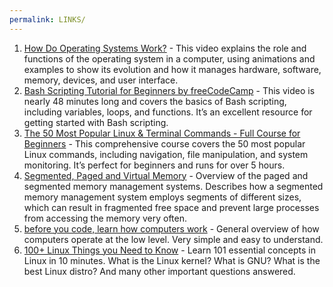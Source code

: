 ```yaml
---
permalink: LINKS/
---
```


1. [How Do Operating Systems Work?](https://www.youtube.com/watch?v=GjNp0bBrjmU) - This video explains the role and functions of the operating system in a computer, using animations and examples to show its evolution and how it manages hardware, software, memory, devices, and user interface.
2. [Bash Scripting Tutorial for Beginners by freeCodeCamp](https://www.youtube.com/watch?v=tK9Oc6AEnR4) - This video is nearly 48 minutes long and covers the basics of Bash scripting, including variables, loops, and functions. It’s an excellent resource for getting started with Bash scripting.
3. [The 50 Most Popular Linux & Terminal Commands - Full Course for Beginners](https://www.youtube.com/watch?v=ZtqBQ68cfJc) - This comprehensive course covers the 50 most popular Linux commands, including navigation, file manipulation, and system monitoring. It’s perfect for beginners and runs for over 5 hours.
4. [Segmented, Paged and Virtual Memory](https://youtu.be/p9yZNLeOj4s?si=LdF5Ex_rkvqIIvmW) - Overview of the paged and segmented memory management systems.  Describes how a segmented memory management system employs segments of different sizes, which can result in fragmented free space and prevent large processes from accessing the memory very often.
5. [before you code, learn how computers work](https://youtu.be/97i2BAUw5Xc?si=Xq8GVFGL8plpBRoT) - General overview of how computers operate at the low level. Very simple and easy to understand.
6. [100+ Linux Things you Need to Know](https://youtu.be/LKCVKw9CzFo?si=V9zg5W0JghLr2Mvu) - Learn 101 essential concepts in Linux in 10 minutes. What is the Linux kernel? What is GNU? What is the best Linux distro? And many other important questions answered.  
